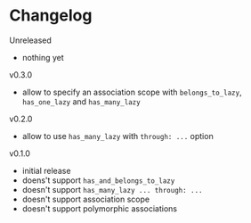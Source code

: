 # Changelog

Unreleased

* nothing yet

v0.3.0

* allow to specify an association scope with `belongs_to_lazy`, `has_one_lazy` and `has_many_lazy`

v0.2.0

* allow to use `has_many_lazy` with `through: ...` option

v0.1.0

* initial release
* doens't support `has_and_belongs_to_lazy`
* doesn't support `has_many_lazy ... through: ...`
* doesn't support association scope
* doesn't support polymorphic associations